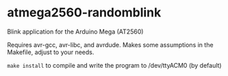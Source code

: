 # atmega2560-randomblink
Blink application for the Arduino Mega (AT2560)

Requires avr-gcc, avr-libc, and avrdude. Makes some assumptions in the Makefile, adjust to your needs.

`make install` to compile and write the program to /dev/ttyACM0 (by default)
